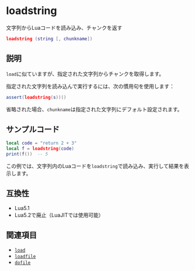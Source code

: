 # loadstring

文字列からLuaコードを読み込み、チャンクを返す

```lua
loadstring (string [, chunkname])
```

## 説明

`load`に似ていますが、指定された文字列からチャンクを取得します。

指定された文字列を読み込んで実行するには、次の慣用句を使用します：

```lua
assert(loadstring(s))()
```

省略された場合、`chunkname`は指定された文字列にデフォルト設定されます。

## サンプルコード

```lua
local code = "return 2 + 3"
local f = loadstring(code)
print(f())  -- 5
```

この例では、文字列内のLuaコードを`loadstring`で読み込み、実行して結果を表示します。

## 互換性

- Lua5.1
- Lua5.2で廃止（LuaJITでは使用可能）

## 関連項目

- [`load`](load.md)
- [`loadfile`](loadfile.md)
- [`dofile`](dofile.md)